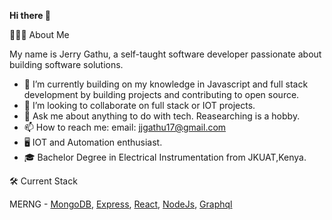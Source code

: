  **Hi there 👋**
 
 👨🏻‍💻  About Me
 
My name is Jerry Gathu, a self-taught software developer passionate about building software solutions. 


- 🌱 I’m currently building on my knowledge in Javascript and full stack development by building projects and contributing to open source.
- 👯 I’m looking to collaborate on full stack or IOT projects.
- 💬 Ask me about anything to do with tech. Reasearching is a hobby.
- 📫 How to reach me: email: [jjgathu17@gmail.com](jjgathu17@gmail.com)
- 🖥  IOT and Automation enthusiast.
- 🎓   Bachelor Degree in Electrical Instrumentation from JKUAT,Kenya.

🛠 Current Stack

MERNG - [MongoDB](https://www.mongodb.com/), [Express](https://expressjs.com/), [React](Reactjs.org), [NodeJs](nodejs.org), [Graphql](graphql.org)
